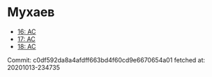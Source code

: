 # Мухаев
- [16: AC](16.md)
- [17: AC](17.md)
- [18: AC](18.md)

Commit: c0df592da8a4afdff663bd4f60cd9e6670654a01
 fetched at: 20201013-234735
